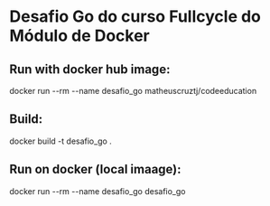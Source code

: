 
# Desafio Go do curso Fullcycle do Módulo de Docker

## Run with docker hub image:
docker run --rm --name desafio_go matheuscruztj/codeeducation

## Build:
docker build -t desafio_go .

## Run on docker (local imaage):
docker run --rm  --name desafio_go desafio_go
